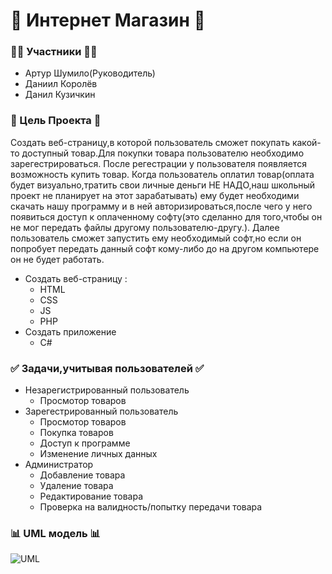 # 🛒 Интернет Магазин 🛒
### :ok_woman: Участники :ok_woman:
+ Артур Шумило(Руководитель)
+ Даниил Королёв
+ Данил Кузичкин 
### :speech_balloon: Цель Проекта :speech_balloon:
Создать веб-страницу,в которой пользователь сможет покупать какой-то доступный товар.Для покупки товара пользователю необходимо зарегестрироваться. После регестрации у пользователя появляется возможность купить товар.
Когда пользователь оплатил товар(оплата будет визуально,тратить свои личные деньги НЕ НАДО,наш школьный проект не планирует на этот зарабатывать) ему будет необходими скачать нашу программу и в ней авторизироваться,после чего у него появиться доступ к оплаченному софту(это сделанно для того,чтобы он не мог передать файлы другому пользователю-другу.).
Далее пользователь сможет запустить ему необходимый софт,но если он попробует передать данный софт кому-либо до на другом компьютере он не будет работать.

+ Создать веб-страницу : 
  + HTML
  + CSS
  + JS
  + PHP
+ Создать приложение
  + C#

### :white_check_mark: Задачи,учитывая пользователей :white_check_mark:
+ Незарегистрированный пользователь
  + Просмотор товаров
+ Зарегестрированный пользователь
  + Просмотор товаров
  + Покупка товаров 
  + Доступ к программе 
  + Изменение личных данных
+ Администратор 
  + Добавление товара
  + Удаление товара
  + Редактирование товара 
  + Проверка на валидность/попытку передачи товара 
  
### :bar_chart: UML модель :bar_chart:
![UML](https://i.imgur.com/oTXZNHi.png)
